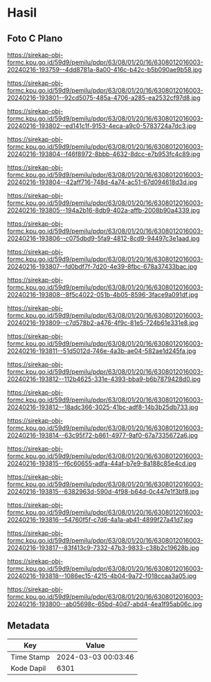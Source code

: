 # Hasil

## Foto C Plano

https://sirekap-obj-formc.kpu.go.id/59d9/pemilu/pdpr/63/08/01/20/16/6308012016003-20240216-193759--4dd8781a-8a00-416c-b42c-b5b090ae9b58.jpg

https://sirekap-obj-formc.kpu.go.id/59d9/pemilu/pdpr/63/08/01/20/16/6308012016003-20240216-193801--92cd5075-485a-4706-a285-ea2532cf97d8.jpg

https://sirekap-obj-formc.kpu.go.id/59d9/pemilu/pdpr/63/08/01/20/16/6308012016003-20240216-193802--ed141c1f-9153-4eca-a9c0-5783724a7dc3.jpg

https://sirekap-obj-formc.kpu.go.id/59d9/pemilu/pdpr/63/08/01/20/16/6308012016003-20240216-193804--f46f8972-8bbb-4632-8dcc-e7b953fc4c89.jpg

https://sirekap-obj-formc.kpu.go.id/59d9/pemilu/pdpr/63/08/01/20/16/6308012016003-20240216-193804--42aff716-748d-4a74-ac51-67d094618d3d.jpg

https://sirekap-obj-formc.kpu.go.id/59d9/pemilu/pdpr/63/08/01/20/16/6308012016003-20240216-193805--194a2b16-8db9-402a-affb-2008b90a4339.jpg

https://sirekap-obj-formc.kpu.go.id/59d9/pemilu/pdpr/63/08/01/20/16/6308012016003-20240216-193806--c075dbd9-5fa9-4812-8cd9-94497c3e1aad.jpg

https://sirekap-obj-formc.kpu.go.id/59d9/pemilu/pdpr/63/08/01/20/16/6308012016003-20240216-193807--fd0bdf7f-7d20-4e39-8fbc-678a37433bac.jpg

https://sirekap-obj-formc.kpu.go.id/59d9/pemilu/pdpr/63/08/01/20/16/6308012016003-20240216-193808--8f5c4022-051b-4b05-8596-3face9a091df.jpg

https://sirekap-obj-formc.kpu.go.id/59d9/pemilu/pdpr/63/08/01/20/16/6308012016003-20240216-193809--c7d578b2-a476-4f9c-81e5-724b61e331e8.jpg

https://sirekap-obj-formc.kpu.go.id/59d9/pemilu/pdpr/63/08/01/20/16/6308012016003-20240216-193811--51d5012d-746e-4a3b-ae04-582ae1d245fa.jpg

https://sirekap-obj-formc.kpu.go.id/59d9/pemilu/pdpr/63/08/01/20/16/6308012016003-20240216-193812--112b4625-331e-4393-bba9-b6b7879428d0.jpg

https://sirekap-obj-formc.kpu.go.id/59d9/pemilu/pdpr/63/08/01/20/16/6308012016003-20240216-193812--18adc366-3025-41bc-adf8-14b3b25db733.jpg

https://sirekap-obj-formc.kpu.go.id/59d9/pemilu/pdpr/63/08/01/20/16/6308012016003-20240216-193814--63c95f72-b861-4977-9af0-67a7335672a6.jpg

https://sirekap-obj-formc.kpu.go.id/59d9/pemilu/pdpr/63/08/01/20/16/6308012016003-20240216-193815--f6c60655-adfa-44af-b7e9-8a188c85e4cd.jpg

https://sirekap-obj-formc.kpu.go.id/59d9/pemilu/pdpr/63/08/01/20/16/6308012016003-20240216-193815--6382963d-590d-4f98-b64d-0c447e1f3bf8.jpg

https://sirekap-obj-formc.kpu.go.id/59d9/pemilu/pdpr/63/08/01/20/16/6308012016003-20240216-193816--54760f5f-c7d6-4a1a-ab41-4899f27a41d7.jpg

https://sirekap-obj-formc.kpu.go.id/59d9/pemilu/pdpr/63/08/01/20/16/6308012016003-20240216-193817--83f413c9-7332-47b3-9833-c38b2c19628b.jpg

https://sirekap-obj-formc.kpu.go.id/59d9/pemilu/pdpr/63/08/01/20/16/6308012016003-20240216-193818--1086ec15-4215-4b04-9a72-f018ccaa3a05.jpg

https://sirekap-obj-formc.kpu.go.id/59d9/pemilu/pdpr/63/08/01/20/16/6308012016003-20240216-193800--ab05698c-65bd-40d7-abd4-4ea1f95ab06c.jpg


## Metadata

| Key        | Value               |
| ---------- | ------------------- |
| Time Stamp | 2024-03-03 00:03:46 |
| Kode Dapil | 6301                |



